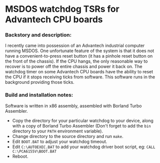 # MSDOS watchdog TSRs for Advantech CPU boards


### Backstory and description:

I recently came into possession of an Advantech industrial computer running
MSDOS.  One unfortunate feature of the system is that it does not have a
convenient-to-press reset button (it has a pinhole reset button on the front of
the chassis).  If the CPU hangs, the only reasonable way to recover is to power
off the entire chassis and power it back on.  The watchdog timer on some
Advantech CPU boards have the ability to reset the CPU if it stops receiving
ticks from software.  This software runs in the background providing those
ticks.

### Build and installation notes:

Software is written in x86 assembly, assembled with Borland Turbo Assembler.

- Copy the directory for your particular watchdog to your device, along with a
copy of Borland Turbo Assembler (Don't forget to add the `bin` directory to
your `PATH` environment variable).
- Change directory to the source directory and run `make`.
- Edit `BOOT.BAT` to adjust your watchdog timeout.
- Edit `C:\AUTOEXEC.BAT` to add your watchdog driver boot script,
eg: `CALL C:\PCA6155V\BOOT.BAT`
- Reboot.

